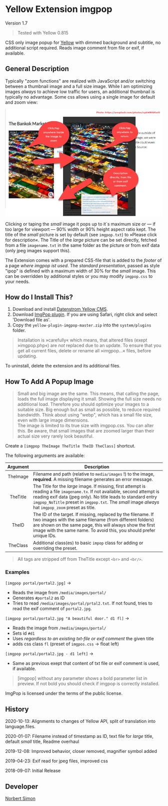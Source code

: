 # Yellow Extension imgpop

Version 1.7

> Tested with Yellow 0.815

CSS only image popup for [Yellow](https://developers.datenstrom.se/de/help/ "see homepage of Yellow") with dimmed background and subtitle, no additional script required. Reads image comment from file or exif, if available.

## General Description

Typically "zoom functions" are realized with JavaScript and/or switching between a thumbnail image and a full size image. While I am optimizing images *always* to achieve low traffic for users, an additional thumbnail is typically no advantage. Some css allows using a single image for default and zoom view: 

![Sample of operation](imgpop.webp)

Clicking or taping the *small* image it pops up to it´s maximum size or — if too large for viewport — 90% width or 90% height aspect ratio kept. The title of the *small* picture is set by default (see `imgpop.txt`) to »Please click for description«. The Title of the *large* picture can be set directly, fetched from a file `imagename.txt` in the same folder as the picture or from exif data (only jpeg images support this). 

The Extension comes with a prepared CSS-file that is added to the *footer* of a page *where imgpop ist used*. The *standard presentation*, passed as style "ipop" is defined with a maximum width of 30% for the *small* image. This can be overridden by additional styles or you may modify `imgpop.css` to your needs.

## How do I Install This?

1. Download and install [Datenstrom Yellow CMS](https://github.com/datenstrom/yellow/).
2. Download [ImgPop plugin](https://github.com/BsNoSi/yellow-extension-imgpop/archive/master.zip ).  If you are using Safari, right click and select 'Download file as'.
3. Copy the `yellow-plugin-imgpop-master.zip` into the `system/plugins` folder.

> Installation is »carefully« which means, that altered files (exept »imgpop.php«) are *not* replaced due to an update. To ensure that you get all current files, delete or rename all »imgpop…« files, before updating.


To uninstall, delete the extension and its additional files.

## How To Add A Popup Image

> Small and big image are the same. This means, that calling the page, loads the full image displaying it small. Showing the full size needs no additional load. Therefore you should optimize your images to a suitable size. Big enough but as small as possible, to reduce required bandwidth. Think about using "webp", which has a small file size, even with large image dimensions.      
> The image is limited to its true size with imgpop.css. You can alter this. Be aware, that small images that are zoomed larger than their actual size very rarely look beautiful.

Create a `[imgpop TheImage TheTitle TheID TheClass]` shortcut.

The following arguments are available:

| Argument | Description                                                  |
| :------: | ------------------------------------------------------------ |
| TheImage | Filename and path (relative to `media/images` !) to the image, **required**. A missing filename generates an error message. |
| TheTitle | The Title for the *large* image. If missing, first attempt is reading a file `imagename.tx`. If not available, second attempt is reading exif data (jpeg only). No title leads to standard entry `imgpop_NoTitle` preset in `imgpop.txt`. The *small* image *always* hat `imgpop_zoom` preset as title. |
|  TheID   | The ID of the target. If missing, replaced by the filename. If two images with the same filename (from different folders) are shown on the same page, this will always show the first image with the same name. To avoid this, you should prefer unique IDs. |
| TheClass | Additional class(es) to basic `impop` class for adding or overriding the preset. |

> All tags are stripped off from TheTitle except `<br>` and `<br/>`.

### Examples

`[imgpop portal/portal2.jpg]` → 

- Reads the image from `/media/images/portal/`
- Generates  `#portal2` as ID
- Tries to read `/media/images/portal/prtal2.txt`. If not found, tries to read the exif comment of `portal2.jpg`.

`[imgpop portal/portal2.jpg "A beautiful door." d1 fl]` → 

- Reads  the image from `/media/images/portal/`
- Sets id `#d1`
- Uses *regardless to an existing txt-file or exif comment* the given title
- adds css class `fl` (preset of `imgpos.css` → float left)

`[imgpop portal/portal2.jpg - d1 left]` → 

- Same as previous exept that content of txt file or exif comment is used, if available.

> [imgpop] without any parameter shows a bold parameter list in preview. If not bold you should check if imgpop is correctly installed.

ImgPop is licensed under the terms of the public license.



## History

2020-10-13: Alignments to changes of Yellow API, split of translation into language.files.

2020-01-07: Filename instead of timestamp as ID, text file for *large* title, default *small* title, Readme overhaul

2019-12-08: Improved behavior, closer removed, magnifier symbol added

2019-04-23: Exif read for jpeg files, improved css

2018-09-07: Initial Release


## Developer

[Norbert Simon](https://nosi.de)
